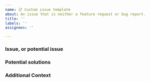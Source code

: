 ```yaml
---
name: 📋 Custom issue template
about: An issue that is neither a feature request or bug report.
title: ''
labels: ''
assignees: ''

---
```


### Issue, or potential issue


### Potential solutions


### Additional Context

